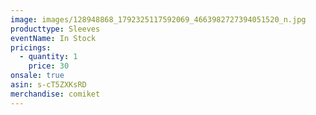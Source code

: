 ```yaml
---
image: images/128948868_1792325117592069_4663982727394051520_n.jpg
producttype: Sleeves
eventName: In Stock
pricings:
  - quantity: 1
    price: 30
onsale: true
asin: s-cT5ZXKsRD
merchandise: comiket
---
```

